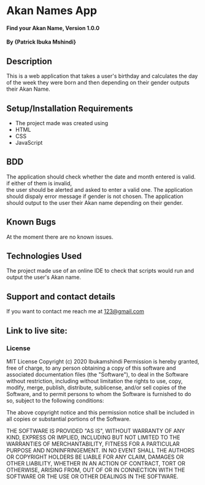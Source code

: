# Akan Names App 
#### Find your Akan Name, Version 1.0.0
#### By **{Patrick Ibuka Mshindi}**
## Description
This is a  web application that takes a user's birthday and calculates the day of the week they were born and then depending on their gender outputs their Akan Name. 
## Setup/Installation Requirements
* The project made was created using
* HTML
* CSS
* JavaScript
## BDD
The application should check whether the date and month entered is valid. if either of them is invalid,  
the user should be alerted and asked to enter a valid one. 
The application should dispaly error message if gender is not chosen.
The application should output to the user their Akan name depending on their gender.
## Known Bugs
At the moment there are no known issues.
## Technologies Used
The project made use of an online IDE to check that scripts would run and output the user's Akan name.
## Support and contact details
If you want to contact me reach me at 123@gmail.com
## Link to live site:
### License
MIT License
Copyright (c) 2020 Ibukamshindi
Permission is hereby granted, free of charge, to any person obtaining a copy
of this software and associated documentation files (the "Software"), to deal
in the Software without restriction, including without limitation the rights
to use, copy, modify, merge, publish, distribute, sublicense, and/or sell
copies of the Software, and to permit persons to whom the Software is
furnished to do so, subject to the following conditions:

The above copyright notice and this permission notice shall be included in all
copies or substantial portions of the Software.

THE SOFTWARE IS PROVIDED "AS IS", WITHOUT WARRANTY OF ANY KIND, EXPRESS OR
IMPLIED, INCLUDING BUT NOT LIMITED TO THE WARRANTIES OF MERCHANTABILITY,
FITNESS FOR A PARTICULAR PURPOSE AND NONINFRINGEMENT. IN NO EVENT SHALL THE
AUTHORS OR COPYRIGHT HOLDERS BE LIABLE FOR ANY CLAIM, DAMAGES OR OTHER
LIABILITY, WHETHER IN AN ACTION OF CONTRACT, TORT OR OTHERWISE, ARISING FROM,
OUT OF OR IN CONNECTION WITH THE SOFTWARE OR THE USE OR OTHER DEALINGS IN THE
SOFTWARE.
